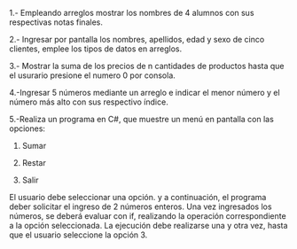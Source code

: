 1.- Empleando arreglos mostrar los nombres de 4 alumnos con sus respectivas notas finales.

2.- Ingresar por pantalla los nombres, apellidos, edad y sexo de cinco clientes, emplee los tipos de datos en arreglos.

3.- Mostrar la suma de los precios de n cantidades de productos hasta que el usurario presione el numero 0 por consola.

4.-Ingresar 5 números mediante un arreglo e indicar el menor número y el número más alto con sus respectivo índice.

5.-Realiza un programa en C#, que muestre un menú en pantalla con las opciones:

1) Sumar

2) Restar

3) Salir

El usuario debe seleccionar una opción. y a continuación, el programa deber solicitar el ingreso de 2 números enteros.
Una vez ingresados los números, se deberá evaluar con if, realizando la operación correspondiente a la opción seleccionada.
La ejecución debe realizarse una y otra vez, hasta que el usuario seleccione la opción 3.

